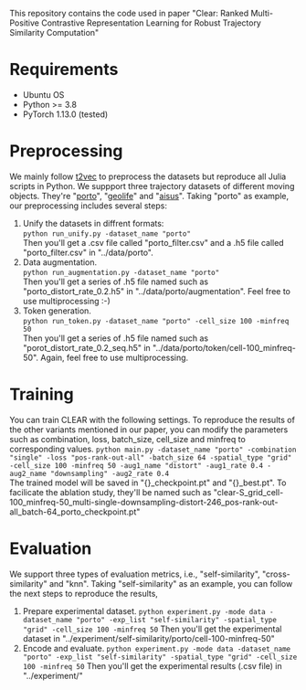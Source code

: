 This repository contains the code used in paper "Clear: Ranked Multi-Positive Contrastive Representation Learning for Robust Trajectory Similarity Computation"
# Requirements
- Ubuntu OS
- Python >= 3.8
- PyTorch 1.13.0 (tested)

 # Preprocessing
 We mainly follow [t2vec](https://github.com/boathit/t2vec#readme) to preprocess the datasets but reproduce all Julia scripts in Python.
 We suppport three trajectory datasets of different moving objects. They're "[porto](https://www.kaggle.com/c/pkdd-15-predict-taxi-service-trajectory-i)", "[geolife](https://www.microsoft.com/en-us/research/publication/geolife-gps-trajectory-dataset-user-guide/)" and "[aisus](https://marinecadastre.gov/ais/)". Taking "porto" as example, our preprocessing includes several steps:
 1. Unify the datasets in diffrent formats:  
    ```python run_unify.py -dataset_name "porto"```  
    Then you'll get a .csv file called "porto_filter.csv" and a .h5 file called "porto_filter.csv" in "../data/porto".  
 2. Data augmentation.  
    ```python run_augmentation.py -dataset_name "porto"```  
    Then you'll get a series of .h5 file named such as "porto_distort_rate_0.2.h5" in "../data/porto/augmentation". Feel free to use multiprocessing :-)
3. Token generation.  
   ```python run_token.py -dataset_name "porto" -cell_size 100 -minfreq 50```  
   Then you'll get a series of .h5 file named such as "porot_distort_rate_0.2_seq.h5" in "../data/porto/token/cell-100_minfreq-50". Again, feel free to use multiprocessing.

# Training
You can train CLEAR with the following settings. To reproduce the results of the other variants mentioned in our paper, you can modify the parameters such as combination, loss, batch_size, cell_size and minfreq to corresponding values.
```python main.py -dataset_name "porto" -combination "single" -loss "pos-rank-out-all" -batch_size 64 -spatial_type "grid" -cell_size 100 -minfreq 50 -aug1_name "distort" -aug1_rate 0.4 -aug2_name "downsampling" -aug2_rate 0.4```  
The trained model will be saved in "{}_checkpoint.pt" and "{}_best.pt". To facilicate the ablation study, they'll be named such as "clear-S_grid_cell-100_minfreq-50_multi-single-downsampling-distort-246_pos-rank-out-all_batch-64_porto_checkpoint.pt"

# Evaluation
We support three types of evaluation metrics, i.e., "self-similarity", "cross-similarity" and "knn". Taking "self-similarity" as an example, you can follow the next steps to reproduce the results,
1. Prepare experimental dataset. 
   ```python experiment.py -mode data -dataset_name "porto" -exp_list "self-similarity" -spatial_type "grid" -cell_size 100 -minfreq 50```
   Then you'll get the experimental dataset in "../experiment/self-similarity/porto/cell-100-minfreq-50"  
2. Encode and evaluate.
   ```python experiment.py -mode data -dataset_name "porto" -exp_list "self-similarity" -spatial_type "grid" -cell_size 100 -minfreq 50```
   Then you'll get the experimental results (.csv file) in "../experiment/"

   
 
